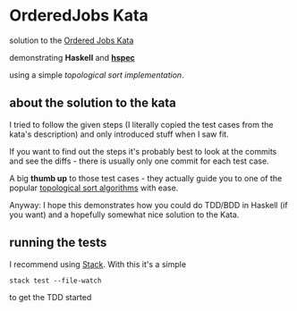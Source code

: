 # OrderedJobs Kata

solution to the [Ordered Jobs Kata](http://invalidcast.tumblr.com/post/52980617776/the-ordered-jobs-kata)

demonstrating **Haskell** and [**hspec**](https://hspec.github.io/)

using a simple *topological sort implementation*.

## about the solution to the kata
I tried to follow the given steps (I literally copied the test cases from the
kata's description) and only introduced stuff when I saw fit.

If you want to find out the steps it's probably best to look at the commits
and see the diffs - there is usually only one commit for each test case.

A big **thumb up** to those test cases - they actually guide you to one of
the popular [topological sort algorithms](https://en.wikipedia.org/wiki/Topological_sorting#Depth-first_search) 
with ease.

Anyway: I hope this demonstrates how you could do TDD/BDD in Haskell (if you 
want) and a hopefully somewhat nice solution to the Kata.

## running the tests

I recommend using [Stack](https://docs.haskellstack.org/en/stable/README/). With
this it's a simple

    stack test --file-watch
	
to get the TDD started

